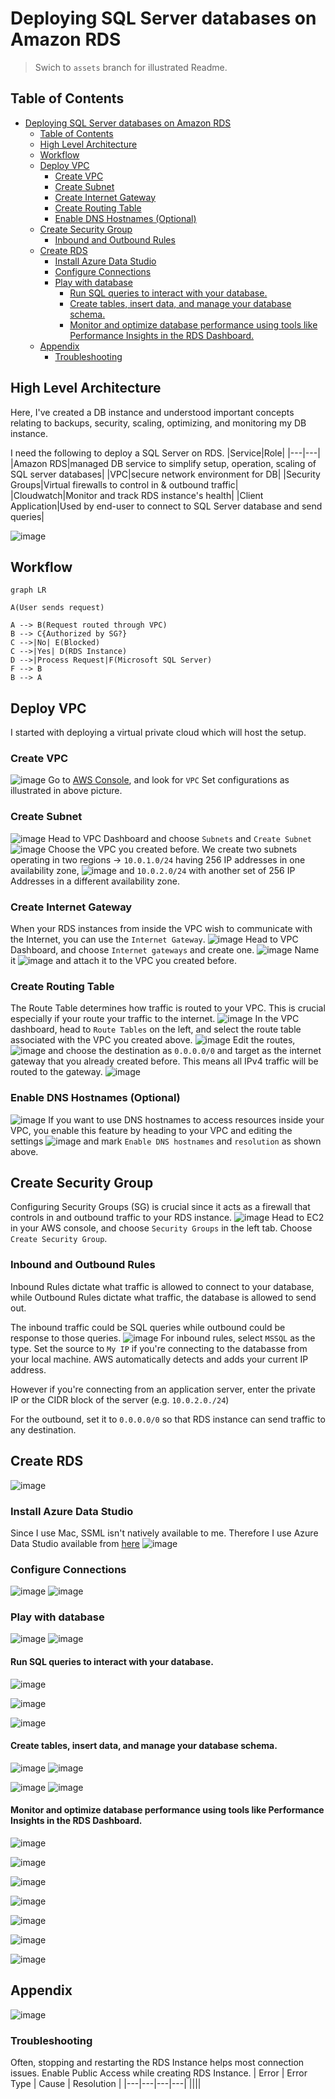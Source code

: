 # Deploying SQL Server databases on Amazon RDS
> Swich to `assets` branch for illustrated Readme.
## Table of Contents
- [Deploying SQL Server databases on Amazon RDS](#deploying-sql-server-databases-on-amazon-rds)
  - [Table of Contents](#table-of-contents)
  - [High Level Architecture](#high-level-architecture)
  - [Workflow](#workflow)
  - [Deploy VPC](#deploy-vpc)
    - [Create VPC](#create-vpc)
    - [Create Subnet](#create-subnet)
    - [Create Internet Gateway](#create-internet-gateway)
    - [Create Routing Table](#create-routing-table)
    - [Enable DNS Hostnames (Optional)](#enable-dns-hostnames-optional)
  - [Create Security Group](#create-security-group)
    - [Inbound and Outbound Rules](#inbound-and-outbound-rules)
  - [Create RDS](#create-rds)
    - [Install Azure Data Studio](#install-azure-data-studio)
    - [Configure Connections](#configure-connections)
    - [Play with database](#play-with-database)
      - [Run SQL queries to interact with your database.](#run-sql-queries-to-interact-with-your-database)
      - [Create tables, insert data, and manage your database schema.](#create-tables-insert-data-and-manage-your-database-schema)
      - [Monitor and optimize database performance using tools like Performance Insights in the RDS Dashboard.](#monitor-and-optimize-database-performance-using-tools-like-performance-insights-in-the-rds-dashboard)
  - [Appendix](#appendix)
    - [Troubleshooting](#troubleshooting)

## High Level Architecture
Here, I've created a DB instance and understood important concepts relating to backups, security, scaling, optimizing, and monitoring my DB instance.

I need the following to deploy a SQL Server on RDS.
|Service|Role|
|---|---|
|Amazon RDS|managed DB service to simplify setup, operation, scaling of SQL server databases|
|VPC|secure network environment for DB|
|Security Groups|Virtual firewalls to control in & outbound traffic|
|Cloudwatch|Monitor and track RDS instance's health|
|Client Application|Used by end-user to connect to SQL Server database and send queries|

![image](./assets/03-arch-diag.png)

## Workflow
```mermaid
graph LR

A(User sends request)

A --> B(Request routed through VPC)
B --> C{Authorized by SG?}
C -->|No| E(Blocked)
C -->|Yes| D(RDS Instance)
D -->|Process Request|F(Microsoft SQL Server)
F --> B
B --> A
```
## Deploy VPC
I started with deploying a virtual private cloud which will host the setup.
### Create VPC
![image](./assets/Screenshot%202024-12-09%20at%2021.13.28.png)
Go to [AWS Console](https://console.aws.amazon.com/console/home), and look for `VPC`
Set configurations as illustrated in above picture.
### Create Subnet
![image](./assets/Screenshot%202024-12-09%20at%2021.14.30.png)
Head to VPC Dashboard and choose `Subnets` and `Create Subnet`
![image](./assets/Screenshot%202024-12-09%20at%2021.17.06.png)
Choose the VPC you created before. We create two subnets operating in two regions -> `10.0.1.0/24` having 256 IP addresses in one availability zone, 
![image](./assets/Screenshot%202024-12-09%20at%2021.19.25.png)
and `10.0.2.0/24` with another set of 256 IP Addresses in a different availability zone.
### Create Internet Gateway
When your RDS instances from inside the VPC wish to communicate with the Internet, you can use the `Internet Gateway`. 
![image](./assets/Screenshot%202024-12-09%20at%2021.22.47.png)
Head to VPC Dashboard, and choose `Internet gateways` and create one.
![image](./assets/Screenshot%202024-12-09%20at%2021.24.44.png)
Name it
![image](./assets/Screenshot%202024-12-09%20at%2021.25.31.png)
and attach it to the VPC you created before.
### Create Routing Table
The Route Table determines how traffic is routed to your VPC. This is crucial especially if your route your traffic to the internet. 
![image](./assets/Screenshot%202024-12-09%20at%2021.26.49.png)
In the VPC dashboard, head to `Route Tables` on the left, and select the route table associated with the VPC you created above.
![image](./assets/Screenshot%202024-12-09%20at%2021.27.59.png)
Edit the routes, 
![image](./assets/Screenshot%202024-12-09%20at%2021.29.25.png)
and choose the destination as `0.0.0.0/0` and target as the internet gateway that you already created before. This means all IPv4 traffic will be routed to the gateway.
![image](./assets/Screenshot%202024-12-09%20at%2021.31.36.png)
### Enable DNS Hostnames (Optional)
![image](./assets/Screenshot%202024-12-09%20at%2021.32.06.png)
If you want to use DNS hostnames to access resources inside your VPC, you enable this feature by heading to your VPC and editing the settings
![image](./assets/Screenshot%202024-12-09%20at%2021.32.50.png)
and mark `Enable DNS hostnames` and `resolution` as shown above.
## Create Security Group
Configuring Security Groups (SG) is crucial since it acts as a firewall that controls in and outbound traffic to your RDS instance.
![image](./assets/Screenshot%202024-12-09%20at%2021.34.52.png)
Head to EC2 in your AWS console, and choose `Security Groups` in the left tab. Choose `Create Security Group`.

### Inbound and Outbound Rules
Inbound Rules dictate what traffic is allowed to connect to your database, while Outbound Rules dictate what traffic, the database is allowed to send out. 

The inbound traffic could be SQL queries while outbound could be response to those queries.
![image](./assets/Screenshot%202024-12-09%20at%2021.40.59.png)
For inbound rules, select `MSSQL` as the type. Set the source to `My IP`  if you're connecting to the databasse from your local machine. AWS automatically detects and adds your current IP address.

However if you're connecting from an application server, enter the private IP or the CIDR block of the server (e.g. `10.0.2.0./24`)

For the outbound, set it to `0.0.0.0/0` so that RDS instance can send traffic to any destination.
## Create RDS
![image](./assets/Screenshot%202024-12-09%20at%2022.21.43.png)

### Install Azure Data Studio
Since I use Mac, SSML isn't natively available to me.
Therefore I use Azure Data Studio available from [here](https://learn.microsoft.com/en-us/azure-data-studio/download-azure-data-studio?tabs=macOS-install%2Cwin-user-install%2Credhat-install%2Cwindows-uninstall%2Credhat-uninstall#download-azure-data-studio)
![image](./assets/Screenshot%202024-12-09%20at%2022.02.01.png)
### Configure Connections
![image](./assets/Screenshot%202024-12-09%20at%2022.22.09.png)
![image](./assets/Screenshot%202024-12-09%20at%2022.23.28.png)

### Play with database
![image](./assets/Screenshot%202024-12-10%20at%2010.12.03.png)
![image](./assets/Screenshot%202024-12-10%20at%2010.27.01.png)
#### Run SQL queries to interact with your database.
![image](./assets/Screenshot%202024-12-10%20at%2010.27.11.png)

![image](./assets/Screenshot%202024-12-10%20at%2010.28.13.png)

![image](./assets/Screenshot%202024-12-10%20at%2010.28.37.png)
#### Create tables, insert data, and manage your database schema.
![image](./assets/Screenshot%202024-12-10%20at%2010.29.27.png)
![image](./assets/Screenshot%202024-12-10%20at%2010.36.24.png)

![image](./assets/Screenshot%202024-12-10%20at%2010.37.00.png)
![image](./assets/Screenshot%202024-12-10%20at%2011.03.59.png)
#### Monitor and optimize database performance using tools like Performance Insights in the RDS Dashboard.
![image](./assets/Screenshot%202024-12-10%20at%2010.43.54.png)

![image](./assets/Screenshot%202024-12-10%20at%2010.45.32.png)

![image](./assets/Screenshot%202024-12-10%20at%2010.46.01.png)

![image](./assets/Screenshot%202024-12-10%20at%2010.46.40.png)

![image](./assets/Screenshot%202024-12-10%20at%2010.51.00.png)

![image](./assets/Screenshot%202024-12-10%20at%2010.51.24.png)

![image](./assets/chrome-capture-2024-12-10.gif)
## Appendix
![image](./assets/Screenshot%202024-12-10%20at%2011.15.44.png)
### Troubleshooting
Often, stopping and restarting the RDS Instance helps most connection issues.
Enable Public Access while creating RDS Instance.
| Error | Error Type | Cause | Resolution |
|---|---|---|---|
||||